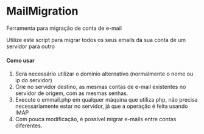 # MailMigration
Ferramenta para migração de conta de e-mail

Utilize este script para migrar todos os seus emails da sua conta de um servidor para outro

#### Como usar
                
1. Será necessário utilizar o domínio alternativo (normalmente o nome ou ip do servidor) 
2. Crie no servidor destino, as mesmas contas de e-mail existentes no servidor de origem, com as mesmas senhas.
3. Execute o emmail.php em qualquer máquina que utiliza php, não precisa necessariamente estar no servidor, já que a operação é feita usando IMAP
4. Com pouca modificação, é possível migrar e-mails entre contas diferentes.
                

